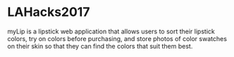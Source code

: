 # LAHacks2017
myLip is a lipstick web application that allows users to sort their lipstick colors, try on colors before purchasing, and store photos of color swatches on their skin so that they can find the colors that suit them best.
